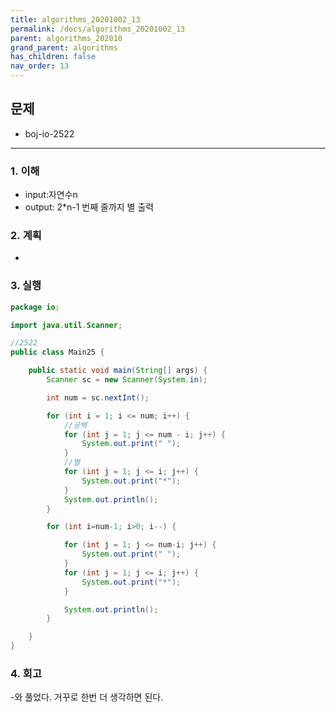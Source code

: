 ```yaml
---
title: algorithms_20201002_13
permalink: /docs/algorithms_20201002_13
parent: algorithms_202010
grand_parent: algorithms
has_children: false
nav_order: 13
---
```


## 문제

- boj-io-2522

---

### 1. 이해

- input:자연수n
- output: 2\*n-1 번째 줄까지 별 출력

### 2. 계획

-

### 3. 실행

```java
package io;

import java.util.Scanner;

//2522
public class Main25 {

    public static void main(String[] args) {
        Scanner sc = new Scanner(System.in);

        int num = sc.nextInt();

        for (int i = 1; i <= num; i++) {
            //공백
            for (int j = 1; j <= num - i; j++) {
                System.out.print(" ");
            }
            //별
            for (int j = 1; j <= i; j++) {
                System.out.print("*");
            }
            System.out.println();
        }

        for (int i=num-1; i>0; i--) {

            for (int j = 1; j <= num-i; j++) {
                System.out.print(" ");
            }
            for (int j = 1; j <= i; j++) {
                System.out.print("*");
            }

            System.out.println();
        }

    }
}
```

### 4. 회고

-와 풀었다. 거꾸로 한번 더 생각하면 된다.
